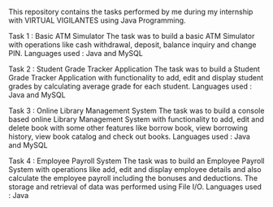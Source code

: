 This repository contains the tasks performed by me during my internship with VIRTUAL VIGILANTES using Java Programming.

Task 1 : Basic ATM Simulator 
The task was to build a basic ATM Simulator with operations like cash withdrawal, deposit, balance inquiry and change PIN.
Languages used : Java and MySQL


Task 2 : Student Grade Tracker Application
The task was to build a Student Grade Tracker Application with functionality to add, edit and display student grades by calculating average grade for each student.
Languages used : Java and MySQL


Task 3 : Online Library Management System
The task was to build a console based online Library Management System with functionality to add, edit and delete book with some other features like borrow book, view borrowing history, view book catalog and check out books.
Languages used : Java and MySQL


Task 4 : Employee Payroll System
The task was to build an Employee Payroll System with operations like add, edit and display employee details and also calculate the employee payroll including the bonuses and deductions. The storage and retrieval of data was performed using File I/O.
Languages used : Java
